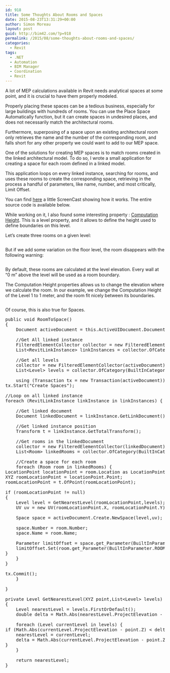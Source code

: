 ```yaml
---
id: 918
title: Some Thoughts About Rooms and Spaces
date: 2015-08-23T13:31:29+00:00
author: Simon Moreau
layout: post
guid: http://bim42.com/?p=918
permalink: /2015/08/some-thoughts-about-rooms-and-spaces/
categories:
  - Revit
tags:
  - .NET
  - Automation
  - BIM Manager
  - Coordination
  - Revit
---
```

A lot of MEP calculations available in Revit needs analytical spaces at some point, and it is crucial to have them properly modeled.

Properly placing these spaces can be a tedious business, especially for large buildings with hundreds of rooms. You can use the Place Space Automatically function, but it can create spaces in undesired places, and does not necessarily match the architectural rooms.

Furthermore, superposing of a space upon an existing architectural room only retrieves the name and the number of the corresponding room, and falls short for any other property we could want to add to our MEP space.

One of the solutions for creating MEP spaces is to match rooms created in the linked architectural model. To do so, I wrote a small application for creating a space for each room defined in a linked model.

This application loops on every linked instance, searching for rooms, and uses these rooms to create the corresponding space, retrieving in the process a handful of parameters, like name, number, and most critically, Limit Offset.

You can find [here](http://autode.sk/1ENYPWF) a little ScreenCast showing how it works. The entire source code is available below.

While working on it, I also found some interesting property : [Computation Height](http://help.autodesk.com/view/RVT/2016/ENU/?guid=GUID-9D33F884-4BCA-4772-B3E5-1E15A53DEE6E). This is a level property, and it allows to define the height used to define boundaries on this level.

Let&#8217;s create three rooms on a given level:

![<img class="aligncenter size-large wp-image-922" src="http://bim42.com/wp-content/uploads/2015/08/ThreeRooms-1024x389.png" alt="ThreeRooms" width="584" height="222" srcset="https://bim42.com/wp-content/uploads/2015/08/ThreeRooms-1024x389.png 1024w, https://bim42.com/wp-content/uploads/2015/08/ThreeRooms-300x114.png 300w, https://bim42.com/wp-content/uploads/2015/08/ThreeRooms-500x190.png 500w" sizes="(max-width: 584px) 100vw, 584px" />](http://bim42.com/wp-content/uploads/2015/08/ThreeRooms.png)

But if we add some variation on the floor level, the room disappears with the following warning:![<img class="aligncenter size-medium wp-image-923" src="http://bim42.com/wp-content/uploads/2015/08/Warning-300x135.png" alt="Warning" width="300" height="135" srcset="https://bim42.com/wp-content/uploads/2015/08/Warning-300x135.png 300w, https://bim42.com/wp-content/uploads/2015/08/Warning-500x225.png 500w, https://bim42.com/wp-content/uploads/2015/08/Warning.png 936w" sizes="(max-width: 300px) 100vw, 300px" />](http://bim42.com/wp-content/uploads/2015/08/Warning.png)

![<img class="aligncenter size-large wp-image-920" src="http://bim42.com/wp-content/uploads/2015/08/ARoomDisappear--1024x406.png" alt="ARoomDisappear" width="584" height="232" srcset="https://bim42.com/wp-content/uploads/2015/08/ARoomDisappear--1024x406.png 1024w, https://bim42.com/wp-content/uploads/2015/08/ARoomDisappear--300x119.png 300w, https://bim42.com/wp-content/uploads/2015/08/ARoomDisappear--500x198.png 500w" sizes="(max-width: 584px) 100vw, 584px" />](http://bim42.com/wp-content/uploads/2015/08/ARoomDisappear-.png)

By default, these rooms are calculated at the level elevation. Every wall at &#8220;0 m&#8221; above the level will be used as a room boundary.

The Computation Height properties allows us to change the elevation where we calculate the room. In our example, we change the Computation Height of the Level 1 to 1 meter, and the room fit nicely between its boundaries.

![<img class="aligncenter size-large wp-image-921" src="http://bim42.com/wp-content/uploads/2015/08/ComputationHeight-1024x360.png" alt="ComputationHeight" width="584" height="205" srcset="https://bim42.com/wp-content/uploads/2015/08/ComputationHeight-1024x360.png 1024w, https://bim42.com/wp-content/uploads/2015/08/ComputationHeight-300x106.png 300w, https://bim42.com/wp-content/uploads/2015/08/ComputationHeight-500x176.png 500w" sizes="(max-width: 584px) 100vw, 584px" />](http://bim42.com/wp-content/uploads/2015/08/ComputationHeight.png)

Of course, this is also true for Spaces.

<pre class="brush: csharp; title: ; notranslate" title="">public void RoomToSpace()
{
	Document activeDocument = this.ActiveUIDocument.Document;
	
	//Get All linked instance
	FilteredElementCollector collector = new FilteredElementCollector(activeDocument);
	List&lt;RevitLinkInstance&gt; linkInstances = collector.OfCategory(BuiltInCategory.OST_RvtLinks).WhereElementIsNotElementType().ToElements().Cast&lt;RevitLinkInstance&gt;().ToList();
	
	//Get all levels
	collector = new FilteredElementCollector(activeDocument);
	List&lt;Level&gt; levels = collector.OfCategory(BuiltInCategory.OST_Levels).WhereElementIsNotElementType().ToElements().Cast&lt;Level&gt;().ToList();
	
	using (Transaction tx = new Transaction(activeDocument)) {
tx.Start("Create Spaces");

//Loop on all linked instance
foreach (RevitLinkInstance linkInstance in linkInstances) {
	
	//Get linked document
	Document linkedDocument = linkInstance.GetLinkDocument();
	
	//Get linked instance position
	Transform t = linkInstance.GetTotalTransform();
	
	//Get rooms in the linkedDocument
	collector = new FilteredElementCollector(linkedDocument);
	List&lt;Room&gt; linkedRooms = collector.OfCategory(BuiltInCategory.OST_Rooms).ToElements().Cast&lt;Room&gt;().ToList();
	
	//Create a space for each room
	foreach (Room room in linkedRooms) {
LocationPoint locationPoint = room.Location as LocationPoint;
XYZ roomLocationPoint = locationPoint.Point;
roomLocationPoint = t.OfPoint(roomLocationPoint);

if (roomLocationPoint != null)
{
	Level level = GetNearestLevel(roomLocationPoint,levels);
	UV uv = new UV(roomLocationPoint.X, roomLocationPoint.Y);
	
	Space space = activeDocument.Create.NewSpace(level,uv);
	
	space.Number = room.Number;
	space.Name = room.Name;

	Parameter limitOffset = space.get_Parameter(BuiltInParameter.ROOM_UPPER_OFFSET);
	limitOffset.Set(room.get_Parameter(BuiltInParameter.ROOM_UPPER_OFFSET).AsDouble());
}
	}
}

tx.Commit();
	}
	
}

private Level GetNearestLevel(XYZ point,List&lt;Level&gt; levels)
{
	Level nearestLevel = levels.FirstOrDefault();
	double delta = Math.Abs(nearestLevel.ProjectElevation - point.Z);
	
	foreach (Level currentLevel in levels) {
if (Math.Abs(currentLevel.ProjectElevation - point.Z) &lt; delta) {
	nearestLevel = currentLevel;
	delta = Math.Abs(currentLevel.ProjectElevation - point.Z);
}
	}
	
	return nearestLevel;
}
</pre>